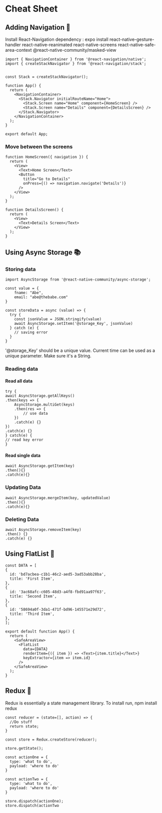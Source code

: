 # Cheat Sheet

## Adding Navigation 🏃

  Install React-Navigation dependency : expo install react-native-gesture-handler react-native-reanimated react-native-screens react-native-safe-area-context @react-native-community/masked-view
    
    import { NavigationContainer } from '@react-navigation/native';
    import { createStackNavigator } from '@react-navigation/stack';
    
    
    const Stack = createStackNavigator();

    function App() {
      return (
        <NavigationContainer>
          <Stack.Navigator initialRouteName="Home">
            <Stack.Screen name="Home" component={HomeScreen} />
            <Stack.Screen name="Details" component={DetailsScreen} />
          </Stack.Navigator>
        </NavigationContainer>
      );
    }

    export default App;
    
   ### Move between the screens
   
    function HomeScreen({ navigation }) {
      return (
        <View>
          <Text>Home Screen</Text>
          <Button
            title="Go to Details"
            onPress={() => navigation.navigate('Details')}
          />
        </View>
      );
    }
    
    function DetailsScreen() {
      return (
        <View>
          <Text>Details Screen</Text>
        </View>
      );
    }
    
## Using Async Storage 📚

### Storing data

    import AsyncStorage from '@react-native-community/async-storage';

    const value = {
        fname: "Abe",
        email: "abe@thebabe.com"
    }
    
    const storeData = async (value) => {
      try {
        const jsonValue = JSON.stringify(value)
        await AsyncStorage.setItem('@storage_Key', jsonValue)
      } catch (e) {
        // saving error
      }
    }
    
  '@storage_Key' should be a unique value. Current time can be used as a unique parameter. Make sure it's a String.
  
### Reading data

#### Read all data
  
    try {
    await AsyncStorage.getAllKeys()
    .then(keys => {
        AsyncStorage.multiGet(keys)
        .then(res => {
            // use data
        })
        .catch(e) {}
    })
    .catch(e) {}
    } catch(e) {
    // read key error
    }
    
#### Read single data

    await AsyncStorage.getItem(key)
    .then(){}
    .catch(e){}
    
### Updating Data

    await AsyncStorage.mergeItem(key, updatedValue)
    .then(){}
    .catch(e){}
    
### Deleting Data

    await AsyncStorage.removeItem(key)
    .then() {}
    .catch(e) {}
    
## Using FlatList 📜

    const DATA = [
    {
      id: 'bd7acbea-c1b1-46c2-aed5-3ad53abb28ba',
      title: 'First Item',
    },
    {
      id: '3ac68afc-c605-48d3-a4f8-fbd91aa97f63',
      title: 'Second Item',
    },
    {
      id: '58694a0f-3da1-471f-bd96-145571e29d72',
      title: 'Third Item',
    },
    ];
    
    export default function App() {
      return (
        <SafeAreaView>
          <FlatList
            data={DATA}
            renderItem={({ item }) => <Text>{item.title}</Text>}
            keyExtractor={item => item.id}
          />
        </SafeAreaView>
      );
    }

## Redux 🌟

  Redux is essentially a state management library.
  To install run, npm install redux
  
    const reducer = (state=[], action) => {
      //Do stuff
      return state;
    }
  
    const store = Redux.createStore(reducer);
    
    store.getState();
    
    const actionOne = {
      type: 'what to do',
      payload: 'where to do'
    }
    
    const actionTwo = {
      type: 'what to do',
      payload: 'where to do'
    }
    
    store.dispatch(actionOne);
    store.dispatch(actionTwo
